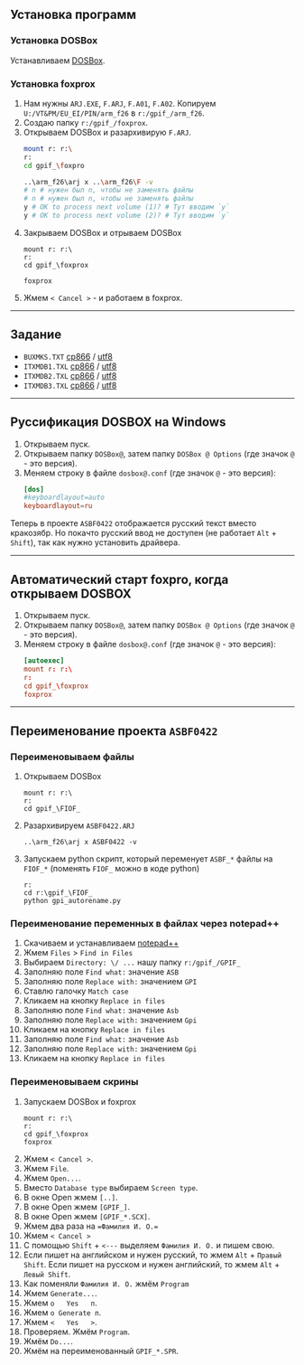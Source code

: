 ## Установка программ

### Установка DOSBox

Устанавливаем [DOSBox](https://www.dosbox.com/).

### Установка foxprox
1. Нам нужны `ARJ.EXE`, `F.ARJ`, `F.A01`, `F.A02`.
    Копируем `U:/VT&PM/EU_EI/PIN/arm_f26` в `r:/gpif_/arm_f26`.
1. Создаю папку `r:/gpif_/foxprox`.
1. Открываем DOSBox и разархивирую `F.ARJ`.
    ```bash
    mount r: r:\
    r:
    cd gpif_\foxpro

    ..\arm_f26\arj x ..\arm_f26\F -v
    # n # нужен был n, чтобы не заменять файлы
    # n # нужен был n, чтобы не заменять файлы
    y # OK to process next volume (1)? # Тут вводим `y`
    y # OK to process next volume (2)? # Тут вводим `y`
    ```
1. Закрываем DOSBox и отрываем DOSBox
    ```
    mount r: r:\
    r:
    cd gpif_\foxprox

    foxprox
    ```
1. Жмем `< Cancel >` - и работаем в foxprox.

---

## Задание

- `BUXMKS.TXT`
    [cp866](arm_f26/BUXMKS.TXT)
    /
    [utf8](docs/gpi_BUXMKS_utf8.txt)
- `ITXMDB1.TXL`
    [cp866](arm_f26/ITXMDB1.TXL)
    /
    [utf8](docs/gpi_ITXMDB1_utf8.txt)
- `ITXMDB2.TXL`
    [cp866](arm_f26/ITXMDB2.TXL)
    /
    [utf8](docs/gpi_ITXMDB2_utf8.txt)
- `ITXMDB3.TXL`
    [cp866](arm_f26/ITXMDB3.TXL)
    /
    [utf8](docs/gpi_ITXMDB3_utf8.txt)

---

## Руссификация DOSBOX на Windows

1. Открываем пуск.
1. Открываем папку `DOSBox@`, затем папку `DOSBox @ Options` (где значок `@` - это версия).
1. Меняем строку в файле `dosbox@.conf` (где значок `@` - это версия):
    ```conf
    [dos]
    #keyboardlayout=auto
    keyboardlayout=ru
    ```

Теперь в проекте `ASBF0422` отображается русский текст вместо кракозябр.
Но покачто русский ввод не доступен (не работает `Alt` + `Shift`), так как нужно установить драйвера.

---

## Автоматический старт foxpro, когда открываем DOSBOX

1. Открываем пуск.
1. Открываем папку `DOSBox@`, затем папку `DOSBox @ Options` (где значок `@` - это версия).
1. Меняем строку в файле `dosbox@.conf` (где значок `@` - это версия):
    ```conf
    [autoexec]
    mount r: r:\
    r:
    cd gpif_\foxprox
    foxprox
    ```

---

## Переименование проекта `ASBF0422`

### Переименовываем файлы
1. Открываем DOSBox
    ```
    mount r: r:\
    r:
    cd gpif_\FIOF_
    ```
1. Разархивируем `ASBF0422.ARJ`
    ```
    ..\arm_f26\arj x ASBF0422 -v
    ```
1. Запускаем python скрипт,
    который переменует `ASBF_*` файлы на `FIOF_*`
    (поменять `FIOF_` можно в коде python)
    ```
    r:
    cd r:\gpif_\FIOF_
    python gpi_autorename.py
    ```

### Переименование переменных в файлах через notepad++

1. Скачиваем и устанавливаем [notepad++](https://notepad-plus-plus.org/)
1. Жмем `Files` > `Find in Files`
1. Выбираем `Directory: \/ ...` нашу папку `r:/gpif_/GPIF_`
1. Заполняю поле `Find what:` значение `ASB`
1. Заполняю поле `Replace with:` значением `GPI`
1. Ставлю галочку `Match case`
1. Кликаем на кнопку `Replace in files`
1. Заполняю поле `Find what:` значение `Asb`
1. Заполняю поле `Replace with:` значением `Gpi`
1. Кликаем на кнопку `Replace in files`
1. Заполняю поле `Find what:` значение `Asb`
1. Заполняю поле `Replace with:` значением `Gpi`
1. Кликаем на кнопку `Replace in files`

### Переименовываем скрины

1. Запускаем DOSBox и foxprox
    ```
    mount r: r:\
    r:
    cd gpif_\foxprox
    foxprox
    ```
1. Жмем `< Cancel >`.
1. Жмем `File`.
1. Жмем `Open...`.
1. Вместо `Database type` выбираем `Screen type`.
1. В окне Open жмем `[..]`.
1. В окне Open жмем `[GPIF_]`.
1. В окне Open жмем `[GPIF_*.SCX]`.
1. Жмем два раза на `=Фамилия И. О.=`
1. Жмем `< Cancel >`
1. С помощью `Shift` + `<---` выделяем `Фамилия И. О.` и пишем свою.
1. Если пишет на английском и нужен русский, то жмем `Alt` + `Правый Shift`.
    Если пишет на русском и нужен английский, то жмем `Alt` + `Левый Shift`.
1. Как поменяли `Фамилия И. О.` жмём `Program`
1. Жмем `Generate...`.
1. Жмем `о   Yes   п`.
1. Жмем `о Generate п`.
1. Жмем `<   Yes   >`.
1. Проверяем. Жмём `Program`.
1. Жмём `Do...`.
1. Жмём на переименованный `GPIF_*.SPR`.
